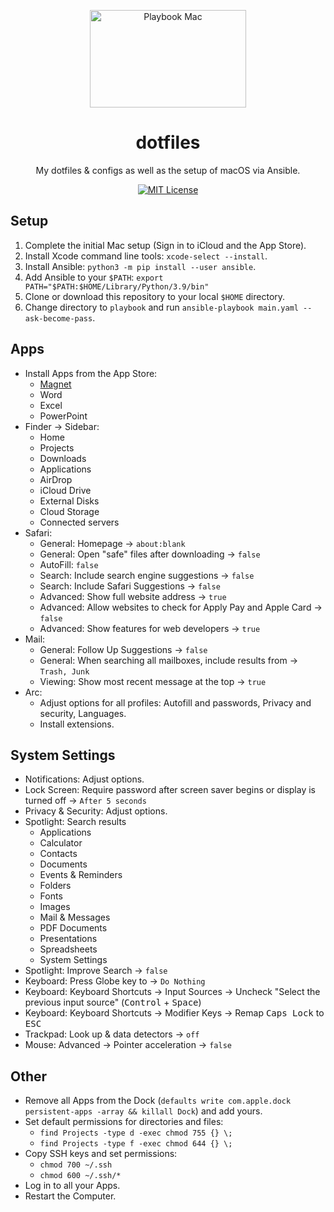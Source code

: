 <p align="center">
  <img src="https://github.com/timschneiderxyz/dotfiles/blob/main/playbook-mac.png" width="250" height="156" alt="Playbook Mac">
</p>

<h1 align="center">dotfiles</h1>

<p align="center">
  My dotfiles & configs as well as the setup of macOS via Ansible.
</p>

<p align="center">
  <a aria-label="MIT License" href="https://github.com/timschneiderxyz/dotfiles/blob/main/LICENSE">
    <img src="https://img.shields.io/badge/license-mit-689d6a?style=for-the-badge&labelColor=000000" alt="MIT License">
  </a>
</p>

## Setup

1. Complete the initial Mac setup (Sign in to iCloud and the App Store).
2. Install Xcode command line tools: `xcode-select --install`.
3. Install Ansible: `python3 -m pip install --user ansible`.
4. Add Ansible to your `$PATH`: `export PATH="$PATH:$HOME/Library/Python/3.9/bin"`
5. Clone or download this repository to your local `$HOME` directory.
6. Change directory to `playbook` and run `ansible-playbook main.yaml --ask-become-pass`.

## Apps

- Install Apps from the App Store:
  - [Magnet](https://magnet.crowdcafe.com/)
  - Word
  - Excel
  - PowerPoint
- Finder → Sidebar:
  - Home
  - Projects
  - Downloads
  - Applications
  - AirDrop
  - iCloud Drive
  - External Disks
  - Cloud Storage
  - Connected servers
- Safari:
  - General: Homepage → `about:blank`
  - General: Open "safe" files after downloading → `false`
  - AutoFill: `false`
  - Search: Include search engine suggestions → `false`
  - Search: Include Safari Suggestions → `false`
  - Advanced: Show full website address → `true`
  - Advanced: Allow websites to check for Apply Pay and Apple Card → `false`
  - Advanced: Show features for web developers → `true`
- Mail:
  - General: Follow Up Suggestions → `false`
  - General: When searching all mailboxes, include results from → `Trash, Junk`
  - Viewing: Show most recent message at the top → `true`
- Arc:
  - Adjust options for all profiles: Autofill and passwords, Privacy and security, Languages.
  - Install extensions.

## System Settings

- Notifications: Adjust options.
- Lock Screen: Require password after screen saver begins or display is turned off → `After 5 seconds`
- Privacy & Security: Adjust options.
- Spotlight: Search results
  - Applications
  - Calculator
  - Contacts
  - Documents
  - Events & Reminders
  - Folders
  - Fonts
  - Images
  - Mail & Messages
  - PDF Documents
  - Presentations
  - Spreadsheets
  - System Settings
- Spotlight: Improve Search → `false`
- Keyboard: Press Globe key to → `Do Nothing`
- Keyboard: Keyboard Shortcuts → Input Sources → Uncheck "Select the previous input source" (<kbd>Control</kbd> + <kbd>Space</kbd>)
- Keyboard: Keyboard Shortcuts → Modifier Keys → Remap <kbd>Caps Lock</kbd> to <kbd>ESC</kbd>
- Trackpad: Look up & data detectors → `off`
- Mouse: Advanced → Pointer acceleration → `false`

## Other

- Remove all Apps from the Dock (`defaults write com.apple.dock persistent-apps -array && killall Dock`) and add yours.
- Set default permissions for directories and files:
  - `find Projects -type d -exec chmod 755 {} \;`
  - `find Projects -type f -exec chmod 644 {} \;`
- Copy SSH keys and set permissions: 
  - `chmod 700 ~/.ssh`
  - `chmod 600 ~/.ssh/*`
- Log in to all your Apps.
- Restart the Computer.
